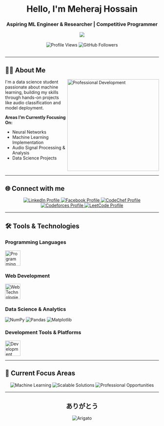 <div align="center">

# Hello, I'm Meheraj Hossain

### Aspiring ML Engineer & Researcher | Competitive Programmer

<img src="https://media1.giphy.com/media/v1.Y2lkPTc5MGI3NjExMGV4NzJnMHZ2NTJoZ3M5eTEyOTk4N2lycHA0MmE0cGJkY3Y0MG9rZyZlcD12MV9pbnRlcm5hbF9naWZfYnlfaWQmY3Q9Zw/duFclbm7D3cDVNhJLq/giphy.gif" />

</div>
<br>
<div align="center">
  <img src="https://komarev.com/ghpvc/?username=meheraj-hossain95&label=Profile%20Views&color=2563eb&style=for-the-badge" alt="Profile Views" />
  <img src="https://img.shields.io/github/followers/meheraj-hossain95?label=Followers&style=for-the-badge&color=0f172a" alt="GitHub Followers" />
</div>

<br>

---

## 👨‍💻 About Me

<img align="right" alt="Professional Development" width="300" src="https://media0.giphy.com/media/v1.Y2lkPTc5MGI3NjExZW1sM3pndTg3YTQ4YTY5Zmpvd2dzdG9rMzhjemR0czFzZWpkcXExOSZlcD12MV9pbnRlcm5hbF9naWZfYnlfaWQmY3Q9Zw/iIqmM5tTjmpOB9mpbn/giphy.gif"/>

I'm a data science student passionate about machine learning, building my skills through hands-on projects like audio classification and model deployment.

**Areas I’m Currently Focusing On:**
- Neural Networks
- Machine Learning Implementation
- Audio Signal Processing & Analysis
- Data Science Projects

<br clear="both"/>

---

## 🌐 Connect with me

<div align="center">

<a href="https://linkedin.com/in/meheraj-hossain95" target="_blank">
  <img src="https://img.shields.io/badge/LinkedIn-0A66C2?style=for-the-badge&logo=linkedin&logoColor=white" alt="LinkedIn Profile"/>
</a>
<a href="https://fb.com/meherajhossain.95" target="_blank">
  <img src="https://img.shields.io/badge/Facebook-1877F2?style=for-the-badge&logo=facebook&logoColor=white" alt="Facebook Profile"/>
</a>
<a href="https://www.codechef.com/users/meherajhossain" target="_blank">
  <img src="https://img.shields.io/badge/CodeChef-5B4638?style=for-the-badge&logo=codechef&logoColor=white" alt="CodeChef Profile"/>
</a>
<a href="https://codeforces.com/profile/meheraj_hossain_" target="_blank">
  <img src="https://img.shields.io/badge/Codeforces-1F8ACB?style=for-the-badge&logo=codeforces&logoColor=white" alt="Codeforces Profile"/>
</a>
<a href="https://www.leetcode.com/meheraj_hossain_" target="_blank">
  <img src="https://img.shields.io/badge/LeetCode-FFA116?style=for-the-badge&logo=leetcode&logoColor=white" alt="LeetCode Profile"/>
</a>

</div>

---

## 🛠️ Tools & Technologies

<div align="left">

### Programming Languages
<img src="https://skillicons.dev/icons?i=c,cpp,java,python" height="50" alt="Programming Languages"/>

### Web Development
<img src="https://skillicons.dev/icons?i=html,css" height="50" alt="Web Technologies"/>

### Data Science & Analytics
<div style="margin: 10px 0;">
  <img src="https://img.shields.io/badge/NumPy-013243?style=for-the-badge&logo=numpy&logoColor=white" alt="NumPy"/>
  <img src="https://img.shields.io/badge/Pandas-150458?style=for-the-badge&logo=pandas&logoColor=white" alt="Pandas"/>
  <img src="https://img.shields.io/badge/Matplotlib-11557C?style=for-the-badge&logo=matplotlib&logoColor=white" alt="Matplotlib"/>
</div>

### Development Tools & Platforms
<img src="https://skillicons.dev/icons?i=linux,git,github,vscode" height="50" alt="Development Tools"/>

</div>

---

## 🎯 Current Focus Areas

<div align="center">

<img src="https://img.shields.io/badge/%20Learning-Machine%20Learning-2563EB?style=for-the-badge" alt="Machine Learning"/>
<img src="https://img.shields.io/badge/%20Building-Scalable%20Solutions-F59E0B?style=for-the-badge" alt="Scalable Solutions"/>
<img src="https://img.shields.io/badge/%20Open%20to-Professional%20Opportunities-7C3AED?style=for-the-badge" alt="Professional Opportunities"/>

</div>

---

<div align="center">

## ありがとう 
<img src="https://img.shields.io/badge/�%20Arigato-Thank%20You-FF6B6B?style=for-the-badge&logoColor=white" alt="Arigato"/>

</div>

